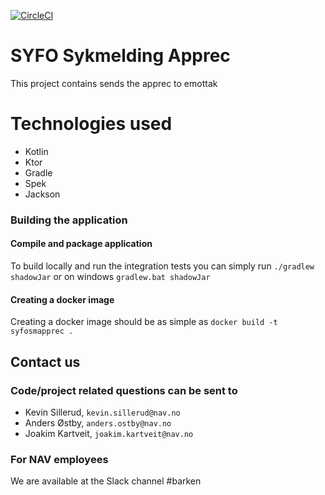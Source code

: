 [![CircleCI](https://circleci.com/gh/navikt/syfosmapprec.svg?style=svg)](https://circleci.com/gh/navikt/syfosmapprec)

# SYFO Sykmelding Apprec
This project contains sends the apprec to emottak


# Technologies used
* Kotlin
* Ktor
* Gradle
* Spek
* Jackson


### Building the application
#### Compile and package application
To build locally and run the integration tests you can simply run `./gradlew shadowJar` or  on windows 
`gradlew.bat shadowJar`

#### Creating a docker image
Creating a docker image should be as simple as `docker build -t syfosmapprec .`

## Contact us
### Code/project related questions can be sent to
* Kevin Sillerud, `kevin.sillerud@nav.no`
* Anders Østby, `anders.ostby@nav.no`
* Joakim Kartveit, `joakim.kartveit@nav.no`

### For NAV employees
We are available at the Slack channel #barken

